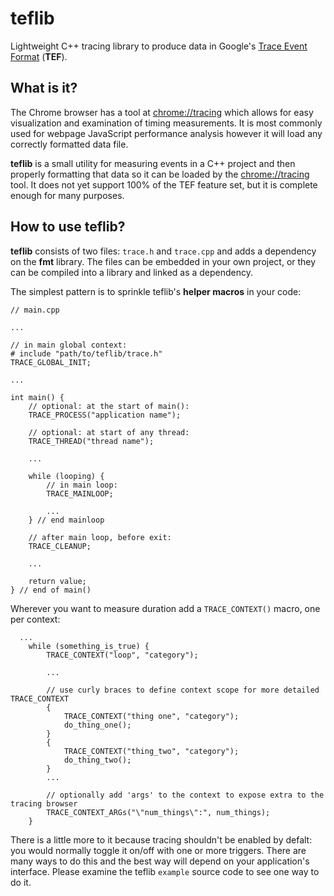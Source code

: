 # teflib
Lightweight C++ tracing library to produce data in Google's
[Trace Event Format](https://docs.google.com/document/d/1CvAClvFfyA5R-PhYUmn5OOQtYMH4h6I0nSsKchNAySU/edit#heading=h.yr4qxyxotyw)
(**TEF**).

## What is it?
The Chrome browser has a tool at [chrome://tracing](chrome://tracing)
which allows for easy visualization and examination of timing measurements.
It is most commonly used for webpage JavaScript performance analysis however it will load any correctly formatted data file.

**teflib** is a small utility for measuring events in a C++ project and then properly formatting that data so it can be loaded by the [chrome://tracing](chrome://tracing) tool.
It does not yet support 100% of the TEF feature set, but it is complete enough for many purposes.

## How to use teflib?
**teflib** consists of two files: `trace.h` and `trace.cpp` and adds a dependency on the **fmt** library.
The files can be embedded in your own project, or they can be compiled into a library and linked as a dependency.

The simplest pattern is to sprinkle teflib's **helper macros** in your code:
```
// main.cpp

...

// in main global context:
# include "path/to/teflib/trace.h"
TRACE_GLOBAL_INIT;

...

int main() {
    // optional: at the start of main():
    TRACE_PROCESS("application name");

    // optional: at start of any thread:
    TRACE_THREAD("thread name");
 
    ...
   
    while (looping) { 
        // in main loop:
        TRACE_MAINLOOP;

        ...
    } // end mainloop

    // after main loop, before exit:
    TRACE_CLEANUP;
    
    ...

    return value;
} // end of main()
```

Wherever you want to measure duration add a `TRACE_CONTEXT()` macro, one per context:
```
  ...
    while (something_is_true) {
        TRACE_CONTEXT("loop", "category");

        ...

        // use curly braces to define context scope for more detailed TRACE_CONTEXT
        {
            TRACE_CONTEXT("thing one", "category");
            do_thing_one();
        }
        {
            TRACE_CONTEXT("thing_two", "category");
            do_thing_two();
        }
        ...

        // optionally add 'args' to the context to expose extra to the tracing browser
        TRACE_CONTEXT_ARGs("\"num_things\":", num_things);
    }
```

There is a little more to it because tracing shouldn't be enabled by defalt: you would normally toggle it on/off with one or more triggers.
There are many ways to do this and the best way will depend on your application's interface.
Please examine the teflib `example` source code to see one way to do it.
